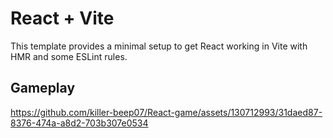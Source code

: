 # React + Vite

This template provides a minimal setup to get React working in Vite with HMR and some ESLint rules.


## Gameplay


https://github.com/killer-beep07/React-game/assets/130712993/31daed87-8376-474a-a8d2-703b307e0534

